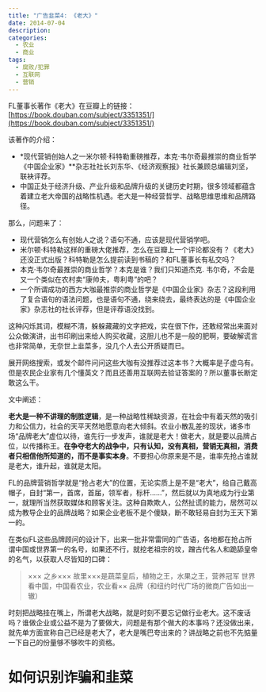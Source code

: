 ```yaml
---
title: "广告韭菜4: 《老大》"
date: 2014-07-04
description: 
categories:
  - 农业
  - 商业
tags:
  - 腐败/犯罪
  - 互联网
  - 营销
---
```



FL董事长著作《老大》在豆瓣上的链接：[https://book.douban.com/subject/3351351/](https://book.douban.com/subject/3351351/)

该著作的介绍：

- *现代营销创始人之一米尔顿·科特勒重磅推荐，本克·韦尔奇最推崇的商业哲学《中国企业家》**杂志社社长刘东华、《经济观察报》社长兼顾总编辑刘坚，联袂评荐。
- 中国正处于经济升级、产业升级和品牌升级的关键历史时期，很多领域都蕴含着建立老大帝国的战略性机遇。老大是一种经营哲学、战略思维思维和品牌路径。

那么，问题来了：

- 现代营销怎么有创始人之说？语句不通，应该是现代营销学吧。
- 米尔顿·科特勒这样的重磅大佬推荐，怎么在豆瓣上一个评论都没有？《老大》还没正式出版？科特勒是怎么提前读到书稿的？和FL董事长有私交吗？
- 本克·韦尔奇最推崇的商业哲学？本克是谁？我们只知道杰克. 韦尔奇，不会是又一个类似在农村卖“康帅夫，粤利粤”的吧？
- 一个所谓成功的西方大咖最推崇的商业哲学是《中国企业家》杂志？这段利用了复合语句的语法问题，也是语句不通，绕来绕去，最终表达的是《中国企业家》杂志社的社长评荐，但是评荐语没找到。

这种闪烁其词，模糊不清，躲躲藏藏的文字把戏，实在很下作，还敢经常出来面对公众做演讲，出书印刷出来给人购买收藏，这胆儿也不是一般的肥啊，要破解谎言也非常简单，无奈世上韭菜多，没几个人去公开质疑而已。

展开网络搜索，或发个邮件问问这些大咖有没推荐过这本书？大概率是子虚乌有。但是农民企业家有几个懂英文？而且还善用互联网去验证答案的？所以董事长断定敢这么干。

文中阐述：

**老大是一种不讲理的制胜逻辑**，是一种战略性稀缺资源，在社会中有着天然的吸引力和公信力，社会的天平天然地愿意向老大倾斜。农业小散乱差的现状，诸多市场“品牌老大”虚位以待，谁先行一步发声，谁就是老大！做老大，就是要以品牌占位，以传播称王。**在争夺老大的战争中，只有认知，没有真相，营销无真相，消费者只相信他所知道的，而不是事实本身**。不要担心你原来是不是，谁率先抢占谁就是老大，谁升起，谁就是太阳。

FL的品牌营销哲学就是“抢占老大”的位置，无论实质上是不是“老大”，给自己戴高帽子，自封“第一，首席，首届，领军者，标杆……”，然后就以为真地成为行业第一，就理所当然获取媒体和顾客关注。这种自欺欺人，公然扯谎的能力，居然可以成为教导企业的品牌战略？如果企业老板不是个傻缺，断不敢轻易自封为王天下第一的。

在类似FL这些品牌顾问的设计下，出来一批非常雷同的广告语，各地都在抢占所谓中国或世界第一的名号，如果还不行，就挖老祖宗的坟，蹭古代名人和跪舔皇帝的名气，以获取人尽皆知的口碑：

> ××× 之乡××× 故里×××是蔬菜皇后，植物之王，水果之王，营养冠军
世界看中国，中国看农业，农业看×× 品牌（和纽约时代广场的微商广告如出一辙）
> 

时刻把战略挂在嘴上，所谓老大战略，就是时刻不要忘记做行业老大。这不废话吗？谁做企业或公益不是为了要做大，问题是有那个做大的本事吗？还没做出来，就先单方面宣称自己已经是老大了，老大是嘴巴夸出来的？讲战略之前也不先掂量一下自己的份量够不够吹牛的资格。

# **如何识别诈骗和韭菜**

